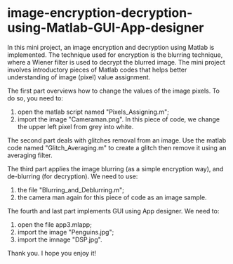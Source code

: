 # image-encryption-decryption-using-Matlab-GUI-App-designer
In this mini project, an image encryption and decryption using Matlab is implemented. The technique used for encryption is the blurring technique, where a Wiener filter is used to decrypt the blurred image. The mini project involves introductory pieces of Matlab codes that helps better understanding of image (pixel) value assignment.

The first part overviews how to change the values of the image pixels. To do so, you need to:
1) open the matlab script named "Pixels_Assigning.m";
2) import the image "Cameraman.png". In this piece of code, we change the upper left pixel from grey into white.

The second part deals with glitches removal from an image. Use the matlab code named "Glitch_Averaging.m" to create a glitch then remove it using an averaging filter.

The third part applies the image blurring (as a simple encryption way), and de-blurring (for decryption). We need to use:
1) the file "Blurring_and_Deblurring.m";
2) the camera man again for this piece of code as an image sample.

The fourth and last part implements GUI using App designer. We need to:
1) open the file app3.mlapp;
2) import the image "Penguins.jpg";
3) import the imnage "DSP.jpg".

Thank you.
I hope you enjoy it!
